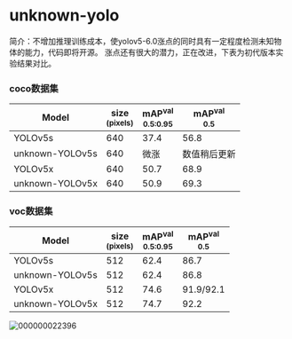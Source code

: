 # unknown-yolo
简介：不增加推理训练成本，使yolov5-6.0涨点的同时具有一定程度检测未知物体的能力，代码即将开源。
      涨点还有很大的潜力，正在改进，下表为初代版本实验结果对比。

### coco数据集
|Model |size<br><sup>(pixels) |mAP<sup>val<br>0.5:0.95 |mAP<sup>val<br>0.5 |
|---                  |---  |---    |---    
|YOLOv5s              |640  |37.4   |56.8  
|unknown-YOLOv5s      |640  |微涨   |数值稍后更新
|YOLOv5x              |640  |50.7   |68.9   
|unknown-YOLOv5x      |640  |50.9   |69.3        
  
### voc数据集
|Model |size<br><sup>(pixels) |mAP<sup>val<br>0.5:0.95 |mAP<sup>val<br>0.5 |
|---                  |---  |---    |---    
|YOLOv5s              |512  |62.4   |86.7 
|unknown-YOLOv5s      |512  |62.4   |86.8 
|YOLOv5x              |512  |74.6   |91.9/92.1   
|unknown-YOLOv5x      |512  |74.7   |92.2        


![000000022396](https://user-images.githubusercontent.com/84908793/160353223-21156bd7-523d-4087-b9ad-1a5795ce33b0.jpg)
